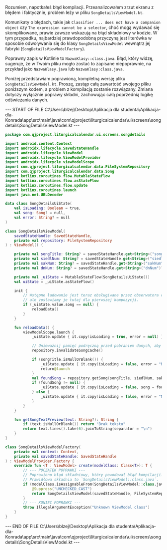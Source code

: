 Rozumiem, napotkałeś błąd kompilacji. Przeanalizowałem zrzut ekranu z błędem i faktycznie, problem leży w pliku `SongDetailsViewModel.kt`.

Komunikaty o błędach, takie jak `Classifier ... does not have a companion object` czy `The expression cannot be a selector`, choć mogą wydawać się skomplikowane, prawie zawsze wskazują na błąd składniowy w kodzie. W tym przypadku, najbardziej prawdopodobną przyczyną jest literówka w sposobie odwoływania się do klasy `SongDetailsViewModel` wewnątrz jej fabryki (`SongDetailsViewModelFactory`).

Poprawny zapis w Kotlinie to `NazwaKlasy::class.java`. Błąd, który widzę, sugeruje, że w Twoim pliku mogło zostać to zapisane niepoprawnie, na przykład jako `NazwaKlasy.java` lub `NazwaKlasy:class.java`.

Poniżej przedstawiam poprawioną, kompletną wersję pliku `SongDetailsViewModel.kt`. Proszę, zastąp całą zawartość swojego pliku poniższym kodem, a problem z kompilacją zostanie rozwiązany. Zmiana dotyczy wyłącznie poprawy składni, zachowując całą poprzednią logikę odświeżania danych.

--- START OF FILE C:\Users\blzej\Desktop\Aplikacja dla studenta\Aplikacja-dla-Konrada\app\src\main\java\com\qjproject\liturgicalcalendar\ui\screens\songdetails\SongDetailsViewModel.kt ---
```kotlin
package com.qjproject.liturgicalcalendar.ui.screens.songdetails

import android.content.Context
import androidx.lifecycle.SavedStateHandle
import androidx.lifecycle.ViewModel
import androidx.lifecycle.ViewModelProvider
import androidx.lifecycle.viewModelScope
import com.qjproject.liturgicalcalendar.data.FileSystemRepository
import com.qjproject.liturgicalcalendar.data.Song
import kotlinx.coroutines.flow.MutableStateFlow
import kotlinx.coroutines.flow.asStateFlow
import kotlinx.coroutines.flow.update
import kotlinx.coroutines.launch
import java.net.URLDecoder

data class SongDetailsUiState(
    val isLoading: Boolean = true,
    val song: Song? = null,
    val error: String? = null
)

class SongDetailsViewModel(
    savedStateHandle: SavedStateHandle,
    private val repository: FileSystemRepository
) : ViewModel() {

    private val songTitle: String? = savedStateHandle.get<String>("songTitle")?.let { URLDecoder.decode(it, "UTF-8") }
    private val siedlNum: String? = savedStateHandle.get<String>("siedlNum")?.let { URLDecoder.decode(it, "UTF-8") }
    private val sakNum: String? = savedStateHandle.get<String>("sakNum")?.let { URLDecoder.decode(it, "UTF-8") }
    private val dnNum: String? = savedStateHandle.get<String>("dnNum")?.let { URLDecoder.decode(it, "UTF-8") }

    private val _uiState = MutableStateFlow(SongDetailsUiState())
    val uiState = _uiState.asStateFlow()

    init {
        // Wstępne ładowanie jest teraz obsługiwane przez obserwatora cyklu życia w ekranie,
        // ale zostawiamy je tutaj dla pierwszej kompozycji.
        if (_uiState.value.song == null) {
            reloadData()
        }
    }

    fun reloadData() {
        viewModelScope.launch {
            _uiState.update { it.copy(isLoading = true, error = null) }

            // Unieważnij pamięć podręczną przed pobraniem danych, aby mieć pewność, że są świeże
            repository.invalidateSongCache()

            if (songTitle.isNullOrBlank()) {
                _uiState.update { it.copy(isLoading = false, error = "Nieprawidłowy tytuł pieśni.") }
                return@launch
            }
            val foundSong = repository.getSong(songTitle, siedlNum, sakNum, dnNum)
            if (foundSong != null) {
                _uiState.update { it.copy(isLoading = false, song = foundSong) }
            } else {
                _uiState.update { it.copy(isLoading = false, error = "Nie znaleziono pieśni o tytule: $songTitle") }
            }
        }
    }

    fun getSongTextPreview(text: String?): String {
        if (text.isNullOrBlank()) return "Brak tekstu"
        return text.lines().take(6).joinToString(separator = "\n")
    }
}

class SongDetailsViewModelFactory(
    private val context: Context,
    private val savedStateHandle: SavedStateHandle
) : ViewModelProvider.Factory {
    override fun <T : ViewModel> create(modelClass: Class<T>): T {
        // --- POCZĄTEK POPRAWKI ---
        // Poprawiono błąd składniowy, który powodował błąd kompilacji.
        // Prawidłowa składnia to `SongDetailsViewModel::class.java`.
        if (modelClass.isAssignableFrom(SongDetailsViewModel::class.java)) {
            @Suppress("UNCHECKED_CAST")
            return SongDetailsViewModel(savedStateHandle, FileSystemRepository(context.applicationContext)) as T
        }
        // --- KONIEC POPRAWKI ---
        throw IllegalArgumentException("Unknown ViewModel class")
    }
}
```
--- END OF FILE C:\Users\blzej\Desktop\Aplikacja dla studenta\Aplikacja-dla-Konrada\app\src\main\java\com\qjproject\liturgicalcalendar\ui\screens\songdetails\SongDetailsViewModel.kt ---